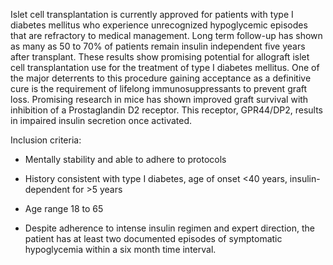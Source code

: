 Islet cell transplantation is currently approved for patients with type I diabetes mellitus who experience unrecognized hypoglycemic episodes that are refractory to medical management. Long term follow-up has shown as many as 50 to 70% of patients remain insulin independent five years after transplant. These results show promising potential for allograft islet cell transplantation use for the treatment of type I diabetes mellitus. One of the major deterrents to this procedure gaining acceptance as a definitive cure is the requirement of lifelong immunosuppressants to prevent graft loss. Promising research in mice has shown improved graft survival with inhibition of a Prostaglandin D2 receptor. This receptor, GPR44/DP2, results in impaired insulin secretion once activated.

Inclusion criteria:

- Mentally stability and able to adhere to protocols

- History consistent with type I diabetes, age of onset <40 years, insulin-dependent for >5 years

- Age range 18 to 65

- Despite adherence to intense insulin regimen and expert direction, the patient has at least two documented episodes of symptomatic hypoglycemia within a six month time interval.